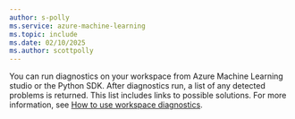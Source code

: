 ```yaml
---
author: s-polly
ms.service: azure-machine-learning
ms.topic: include
ms.date: 02/10/2025
ms.author: scottpolly
---
```


You can run diagnostics on your workspace from Azure Machine Learning studio or the Python SDK. After diagnostics run, a list of any detected problems is returned. This list includes links to possible solutions. For more information, see [How to use workspace diagnostics](../how-to-workspace-diagnostic-api.md).